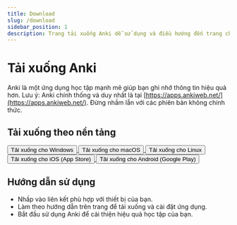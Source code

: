 ```yaml
---
title: Download
slug: /download
sidebar_position: 1
description: Trang tải xuống Anki dễ sử dụng và điều hướng đến trang chính thức của Anki.
---
```


# Tải xuống Anki

Anki là một ứng dụng học tập mạnh mẽ giúp bạn ghi nhớ thông tin hiệu quả hơn. Lưu ý: Anki chính thống và duy nhất là tại [https://apps.ankiweb.net/](https://apps.ankiweb.net/). Đừng nhầm lẫn với các phiên bản không chính thức.

## Tải xuống theo nền tảng

<div style={{ display: 'flex', flexDirection: 'column', gap: '10px', marginBottom: '20px' }}>
  <a href="https://apps.ankiweb.net/#windows" style={{ textDecoration: 'none' }}>
    <button className="button-62" role="button">Tải xuống cho Windows</button>
  </a>
  <a href="https://apps.ankiweb.net/#mac" style={{ textDecoration: 'none' }}>
    <button className="button-62" role="button">Tải xuống cho macOS</button>
  </a>
  <a href="https://apps.ankiweb.net/#linux" style={{ textDecoration: 'none' }}>
    <button className="button-62" role="button">Tải xuống cho Linux</button>
  </a>
  <a href="https://apps.apple.com/app/anki-mobile-flashcards/id373493387" style={{ textDecoration: 'none' }}>
    <button className="button-62" role="button">Tải xuống cho iOS (App Store)</button>
  </a>
  <a href="https://play.google.com/store/apps/details?id=com.ichi2.anki" style={{ textDecoration: 'none' }}>
    <button className="button-62" role="button">Tải xuống cho Android (Google Play)</button>
  </a>
</div>

## Hướng dẫn sử dụng
- Nhấp vào liên kết phù hợp với thiết bị của bạn.
- Làm theo hướng dẫn trên trang để tải xuống và cài đặt ứng dụng.
- Bắt đầu sử dụng Anki để cải thiện hiệu quả học tập của bạn.